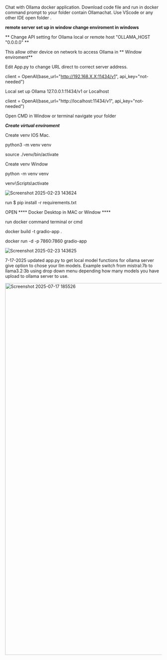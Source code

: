 Chat with Ollama docker application. Download code file and run in docker command prompt to your folder  contain Ollamachat. Use VScode or any other IDE open folder . 

**remote server set up in window change enviroment in windows**

** Change API setting for Ollama local or remote host  "OLLAMA_HOST "0.0.0.0" **

This allow other device on network to access Ollama in ** Window enviroment**

Edit App.py to change URL direct to correct server address.

client = OpenAI(base_url="http://192.168.X.X:11434/v1", api_key="not-needed")


Local set up Ollama 127.0.0.1:11434/v1 or Localhost

client = OpenAI(base_url="http://localhost:11434/v1", api_key="not-needed")

Open CMD in Window or terminal  navigate your folder  

***Create virtual enviroment***

Create venv IOS Mac.

python3 -m venv venv

source ./venv/bin/activate

Create venv Window

python -m venv venv 

venv\Scripts\activate 

![Screenshot 2025-02-23 143624](https://github.com/user-attachments/assets/b066b1be-7fd7-44f7-97eb-5c3952c5ec13)

run $ pip install -r requirements.txt

OPEN **** Docker Desktop in MAC or Window ****

run docker command terminal or cmd

docker build -t gradio-app .

docker run -d -p 7860:7860 gradio-app

![Screenshot 2025-02-23 143625](https://github.com/user-attachments/assets/82f2bfad-cd1d-4040-85b3-aff9f95cba9c)

7-17-2025 updated app.py to get local model functions for ollama server give option to chose your llm models. Example switch from mistral:7b to llama3.2:3b using drop down menu depending how many models you have upload to ollama server to use.

<img width="2522" height="1197" alt="Screenshot 2025-07-17 185526" src="https://github.com/user-attachments/assets/3c071ef5-779c-457e-829b-3390f8933483" />

